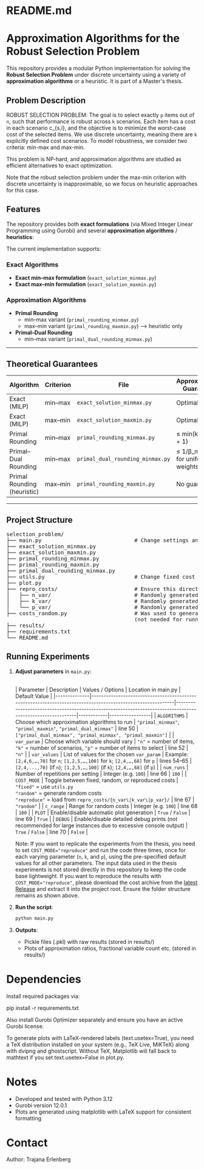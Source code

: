 # README.md

# Approximation Algorithms for the Robust Selection Problem

This repository provides a modular Python implementation for solving the **Robust Selection Problem** under discrete 
uncertainty using a variety of **approximation algorithms** or a heuristic. It is part of a Master's thesis.

## Problem Description

ROBUST SELECTION PROBLEM: The goal is to select exactly `p` items out of `n`, such that performance is robust across `k`
scenarios. Each item has a cost in each scenario c_{s,i}, and the objective is to minimize the worst-case cost of the 
selected items. We use discrete uncertainty, meaning there are `k` explicitly defined cost scenarios. To model 
robustness, we consider two criteria: min-max and max-min.

This problem is NP-hard, and approximation algorithms are studied as efficient alternatives to exact optimization.

Note that the robust selection problem under the max-min criterion with discrete uncertainty is inapproximable, 
so we focus on heuristic approaches for this case.

## Features

The repository provides both **exact formulations** (via Mixed Integer Linear Programming using Gurobi) 
and several **approximation algorithms** / **heuristics**:

The current implementation supports:

### Exact Algorithms
- **Exact min–max formulation** (`exact_solution_minmax.py`)
- **Exact max–min formulation** (`exact_solution_maxmin.py`)

### Approximation Algorithms
- **Primal Rounding**  
  - min–max variant (`primal_rounding_minmax.py`)  
  - max–min variant (`primal_rounding_maxmin.py`) --> heuristic only
- **Primal–Dual Rounding**
  - min–max variant (`primal_dual_rounding_minmax.py`)

---

## Theoretical Guarantees

| Algorithm                   | Criterion | File                             | Approximation Guarantee              |
|-----------------------------|-----------|----------------------------------|--------------------------------------|
| Exact (MILP)                | min–max   | `exact_solution_minmax.py`       | Optimal                              |
| Exact (MILP)                | max–min   | `exact_solution_maxmin.py`       | Optimal                              |
| Primal Rounding             | min–max   | `primal_rounding_minmax.py`      | ≤ min(k, n − p + 1)                  |
| Primal–Dual Rounding        | min–max   | `primal_dual_rounding_minmax.py` | ≤ 1/β_min ( = k for uniform weights) |
| Primal Rounding (heuristic) | max–min   | `primal_rounding_maxmin.py`      | No guarantee                         |

---

## Project Structure

<pre>selection_problem/
├── main.py                             # Change settings and run experiments here
├── exact_solution_minmax.py        
├── exact_solution_maxmin.py        
├── primal_rounding_minmax.py       
├── primal_rounding_maxmin.py       
├── primal_dual_rounding_minmax.py  
├── utils.py                            # Change fixed cost scenarios here
├── plot.py 
├── repro_costs/                        # Ensure this directory exists if using COST_MODE = "reproduce"
│   ├── n_var/                          # Randomly generated cost matrices used in thesis experiments
│   ├── k_var/                          # Randomly generated cost matrices used in thesis experiments
│   └── p_var/                          # Randomly generated cost matrices used in thesis experiments
├── costs_random.py                     # Was used to generate random costs for thesis experiments 
                                        (not needed for running - just included for transparency)
├── results/                        
├── requirements.txt                
└── README.md</pre>

## Running Experiments

1. **Adjust parameters** in `main.py`:

    \
    | Parameter    | Description                                                                                                | Values / Options                                                                                          | Location in main.py  | Default Value   |
    |--------------|------------------------------------------------------------------------------------------------------------|-----------------------------------------------------------------------------------------------------------|------------|-----------------|
    | `ALGORITHMS` | Choose which approximation algorithms to run                                                               | `"primal_minmax"`, `"primal_maxmin"`, `"primal_dual_minmax"`                                              | line 50    | `["primal_dual_minmax", "primal_minmax", "primal_maxmin"]` |
    | `var_param`  | Choose which variable should vary                                                                          | `"n"` = number of items, `"k"` = number of scenarios, `"p"` = number of items to select                   | line 52    | `"n"`           |
    | `var_values` | List of values for the chosen `var_param`                                                                  | Example: `[2,4,6,…,70]` for `n`; `[1,2,5,…,100]` for `k`; `[2,4,…,68]` for `p`                        | lines 54–65 | `[2,4,...,70]` (if `n`); `[1,2,5,…,100]` (if `k`); `[2,4,…,68]` (if `p`) |
    | `num_runs`   | Number of repetitions per setting                                                                          | Integer (e.g. `100`)                                                                                      | line 66    | `100`           |
    | `COST_MODE`  | Toggle between fixed, random, or reproduced costs                                                          | `"fixed"` = use `utils.py` <br> `"random"` = generate random costs <br> `"reproduce"` = load from `repro_costs/{n_var\|k_var\|p_var}/` | line 67    | `"random"`   |
    | `c_range`    | Range for random costs                                                                                     | Integer (e.g. `100`)                                                                                      | line 68    | `100`           |
    | `PLOT`       | Enable/disable automatic plot generation                                                                   | `True` / `False`                                                                                          | line 69    | `True`          |
    | `DEBUG`      | Enable/disable detailed debug prints (not recommended for large instances due to excessive console output) | `True` / `False`                                                                                          | line 70    | `False`          |

    Note: If you want to replicate the experiments from the thesis, you need to set `COST_MODE="reproduce"` and run 
    the code three times, once for each varying parameter (`n`, `k`, and `p`), using the pre-specified default values 
    for all other parameters. 
    The input data used in the thesis experiments is not stored directly in this repository to keep the code base 
    lightweight. If you want to reproduce the results with `COST_MODE="reproduce"`, please download the cost archive 
    from the [latest Release](https://github.com/<USERNAME>/<REPO>/releases/tag/data-v1.0) and extract it into the 
    project root. Ensure the folder structure remains as shown above.

2. **Run the script**:
   ```bash
   python main.py
   ```
   
3. **Outputs**:
   - Pickle files (.pkl) with raw results (stored in results/)
   - Plots of approximation ratios, fractional variable count etc. (stored in results/)

# Dependencies

Install required packages via:

pip install -r requirements.txt

Also install Gurobi Optimizer separately and ensure you have an active Gurobi license.

To generate plots with LaTeX-rendered labels (text.usetex=True), you need a TeX distribution installed on your system 
(e.g., TeX Live, MiKTeX) along with dvipng and ghostscript. Without TeX, Matplotlib will fall back to mathtext if you 
set text.usetex=False in plot.py.

# Notes

- Developed and tested with Python 3.12
- Gurobi version 12.0.1
- Plots are generated using matplotlib with LaTeX support for consistent formatting

# Contact

Author: Trajana Erlenberg
